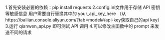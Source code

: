 1.首先安装必要的依赖：pip install requests
2.config.ini文件用于存储 API 密钥等敏感信息
用户需要自行替换其中的 your_api_key_here （从https://bailian.console.aliyun.com/?tab=model#/api-key获取自己的api key）
3.运行 qianwen_api.py 即可测试 API 调用
4.可以修改主函数中的 prompt 来发送不同的请求
